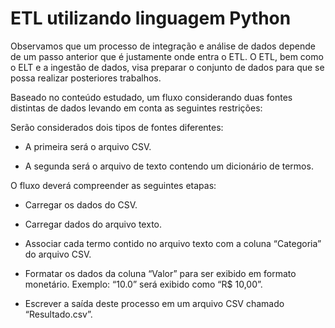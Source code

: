 # ETL utilizando linguagem Python

Observamos que um processo de integração e análise de dados depende de um passo anterior que é justamente onde entra o ETL. O ETL, bem como o ELT e a ingestão de dados, visa preparar o conjunto de dados para que se possa realizar posteriores trabalhos.

Baseado no conteúdo estudado, um fluxo considerando duas fontes distintas de dados levando em conta as seguintes restrições:

Serão considerados dois tipos de fontes diferentes:

- A primeira será o arquivo CSV.

- A segunda será o arquivo de texto contendo um dicionário de termos.

O fluxo deverá compreender as seguintes etapas:

- Carregar os dados do CSV.

- Carregar dados do arquivo texto.

- Associar cada termo contido no arquivo texto com a coluna “Categoria” do arquivo CSV.

- Formatar os dados da coluna “Valor” para ser exibido em formato monetário. Exemplo: “10.0” será exibido como “R$ 10,00”.

- Escrever a saída deste processo em um arquivo CSV chamado “Resultado.csv”.
